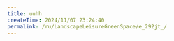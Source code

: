 ```yaml
---
title: uuhh
createTime: 2024/11/07 23:24:40
permalink: /ru/LandscapeLeisureGreenSpace/e_292jt_/
---
```

